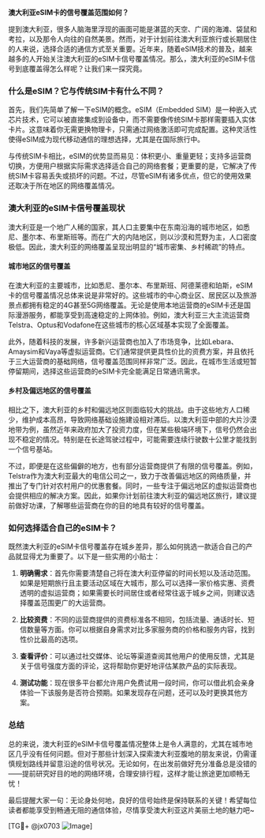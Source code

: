 **澳大利亚eSIM卡的信号覆盖范围如何？**

提到澳大利亚，很多人脑海里浮现的画面可能是湛蓝的天空、广阔的海滩、袋鼠和考拉，以及那令人向往的自然美景。然而，对于计划前往澳大利亚旅行或长期居住的人来说，选择合适的通信方式至关重要。近年来，随着eSIM技术的普及，越来越多的人开始关注澳大利亚的eSIM卡信号覆盖情况。那么，澳大利亚的eSIM卡信号到底覆盖得怎么样呢？让我们来一探究竟。

### **什么是eSIM？它与传统SIM卡有什么不同？**

首先，我们先简单了解一下eSIM的概念。eSIM（Embedded SIM）是一种嵌入式芯片技术，它可以被直接集成到设备中，而不需要像传统SIM卡那样需要插入实体卡片。这意味着你无需更换物理卡，只需通过网络激活即可完成配置。这种灵活性使得eSIM成为现代移动通信的理想选择，尤其是在国际旅行中。

与传统SIM卡相比，eSIM的优势显而易见：体积更小、重量更轻；支持多运营商切换，方便用户根据实际需求选择适合自己的网络套餐；更重要的是，它解决了传统SIM卡容易丢失或损坏的问题。不过，尽管eSIM有诸多优点，但它的使用效果还取决于所在地区的网络覆盖情况。

### **澳大利亚的eSIM卡信号覆盖现状**

澳大利亚是一个地广人稀的国家，其人口主要集中在东南沿海的城市地区，如悉尼、墨尔本、布里斯班等。而在广大的内陆地区，则以沙漠和荒野为主，人口密度极低。因此，澳大利亚的网络覆盖呈现出明显的“城市密集、乡村稀疏”的特点。

#### **城市地区的信号覆盖**

在澳大利亚的主要城市，比如悉尼、墨尔本、布里斯班、阿德莱德和珀斯，eSIM卡的信号覆盖情况总体来说是非常好的。这些城市的中心商业区、居民区以及旅游景点都拥有稳定的4G甚至5G网络覆盖。无论是使用本地运营商的eSIM卡还是国际漫游服务，都能享受到高速稳定的上网体验。例如，澳大利亚三大主流运营商Telstra、Optus和Vodafone在这些城市的核心区域基本实现了全面覆盖。

此外，随着科技的发展，许多新兴运营商也加入了市场竞争，比如Lebara、Amaysim和Vaya等虚拟运营商。它们通常提供更具性价比的资费方案，并且依托于三大运营商的基础网络，信号覆盖范围同样非常广泛。因此，在城市生活或短暂停留期间，选择这些运营商的eSIM卡完全能满足日常通讯需求。

#### **乡村及偏远地区的信号覆盖**

相比之下，澳大利亚的乡村和偏远地区则面临较大的挑战。由于这些地方人口稀少，维护成本高昂，导致网络基础设施建设相对滞后。以澳大利亚中部的大片沙漠地带为例，虽然近年来政府加大了投资力度，但在某些极端环境下，信号仍然会出现不稳定的情况。特别是在长途驾驶过程中，可能需要连续行驶数十公里才能找到一个信号基站。

不过，即便是在这些偏僻的地方，也有部分运营商提供了有限的信号覆盖。例如，Telstra作为澳大利亚最大的电信公司之一，致力于改善偏远地区的网络质量，并推出了专门针对农村用户的优惠套餐。同时，一些专注于偏远地区的虚拟运营商也会提供相应的解决方案。因此，如果你计划前往澳大利亚的偏远地区旅行，建议提前做好功课，了解哪些运营商在你的目的地具有较好的信号覆盖。

### **如何选择适合自己的eSIM卡？**

既然澳大利亚的eSIM卡信号覆盖存在城乡差异，那么如何挑选一款适合自己的产品就显得尤为重要了。以下是一些实用的小贴士：

1. **明确需求**：首先你需要清楚自己将在澳大利亚停留的时间长短以及活动范围。如果是短期旅行且主要活动区域在大城市，那么可以选择一家价格实惠、资费透明的虚拟运营商；如果需要长时间居住或者经常往返于城乡之间，则建议选择覆盖范围更广的大运营商。

2. **比较资费**：不同的运营商提供的资费标准各不相同，包括流量、通话时长、短信数量等方面。你可以根据自身需求对比多家服务商的价格和服务内容，找到性价比最高的选项。

3. **查看评价**：可以通过社交媒体、论坛等渠道查阅其他用户的使用反馈，尤其是关于信号强度方面的评论，这将帮助你更好地评估某款产品的实际表现。

4. **测试功能**：现在很多平台都允许用户免费试用一段时间，你可以借此机会亲身体验一下该服务是否符合预期。如果发现存在问题，还可以及时更换其他方案。

### **总结**

总的来说，澳大利亚的eSIM卡信号覆盖情况整体上是令人满意的，尤其在城市地区几乎没有任何问题。但对于那些计划深入探索澳大利亚腹地的朋友来说，仍需谨慎规划路线并留意沿途的信号状况。无论如何，在出发前做好充分准备总是没错的——提前研究好目的地的网络环境，合理安排行程，这样才能让旅途更加顺畅无忧！

最后提醒大家一句：无论身处何地，良好的信号始终是保持联系的关键！希望每位读者都能享受到畅通无阻的通信体验，尽情享受澳大利亚这片美丽土地的魅力吧~

[TG💪+ @jx0703 ![Image](https://github.com/user-attachments/assets/dbca1d08-cadb-493c-b0ec-ad6f7a83f270)]
